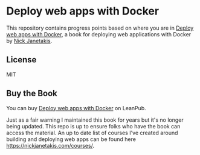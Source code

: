 # Deploy web apps with Docker

This repository contains progress points based on where you are in [Deploy web
apps with Docker](https://leanpub.com/deploy-web-apps-with-docker), a book for
deploying web applications with Docker by [Nick
Janetakis](http://nickjanetakis.com/).

## License

MIT

## Buy the Book

You can buy [Deploy web apps with
Docker](https://leanpub.com/deploy-web-apps-with-docker) on LeanPub.

Just as a fair warning I maintained this book for years but it's no longer
being updated. This repo is up to ensure folks who have the book can access the
material. An up to date list of courses I've created around building and
deploying web apps can be found here <https://nickjanetakis.com/courses/>.
